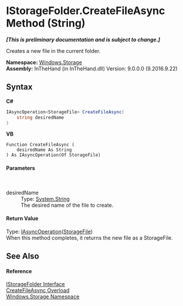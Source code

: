 # IStorageFolder.CreateFileAsync Method (String)
 _**\[This is preliminary documentation and is subject to change.\]**_

Creates a new file in the current folder.

**Namespace:**&nbsp;<a href="N_Windows_Storage">Windows.Storage</a><br />**Assembly:**&nbsp;InTheHand (in InTheHand.dll) Version: 9.0.0.0 (9.2016.9.22)

## Syntax

**C#**<br />
``` C#
IAsyncOperation<StorageFile> CreateFileAsync(
	string desiredName
)
```

**VB**<br />
``` VB
Function CreateFileAsync ( 
	desiredName As String
) As IAsyncOperation(Of StorageFile)
```


#### Parameters
&nbsp;<dl><dt>desiredName</dt><dd>Type: <a href="http://msdn2.microsoft.com/en-us/library/s1wwdcbf" target="_blank">System.String</a><br />The desired name of the file to create.</dd></dl>

#### Return Value
Type: <a href="T_Windows_Foundation_IAsyncOperation_1">IAsyncOperation</a>(<a href="T_Windows_Storage_StorageFile">StorageFile</a>)<br />When this method completes, it returns the new file as a StorageFile.

## See Also


#### Reference
<a href="T_Windows_Storage_IStorageFolder">IStorageFolder Interface</a><br /><a href="Overload_Windows_Storage_IStorageFolder_CreateFileAsync">CreateFileAsync Overload</a><br /><a href="N_Windows_Storage">Windows.Storage Namespace</a><br />
